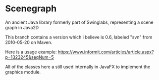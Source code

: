 # Scenegraph
An ancient Java library formerly part of Swinglabs, representing a scene graph in Java2D

This branch contains a version which i believe is 0.6, labeled "svn" from 2010-05-20 on Maven.

Here is a usage example: https://www.informit.com/articles/article.aspx?p=1323245&seqNum=5

All of the classes here a still used internally in JavaFX to implement the graphics module.